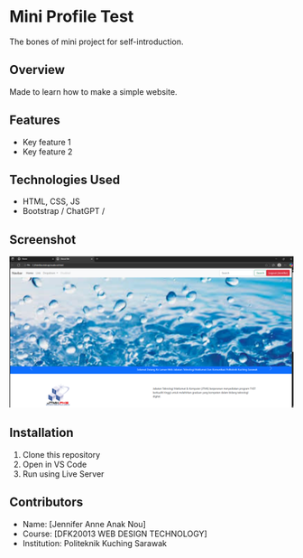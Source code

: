 # Mini Profile Test
The bones of mini project for self-introduction.

## Overview
Made to learn how to make a simple website.

## Features
- Key feature 1
- Key feature 2

## Technologies Used
- HTML, CSS, JS
- Bootstrap / ChatGPT / 

## Screenshot
![screenshot](images/ss.png)

## Installation
1. Clone this repository
2. Open in VS Code
3. Run using Live Server

## Contributors
- Name: [Jennifer Anne Anak Nou]
- Course: [DFK20013 WEB DESIGN TECHNOLOGY]
- Institution: Politeknik Kuching Sarawak

